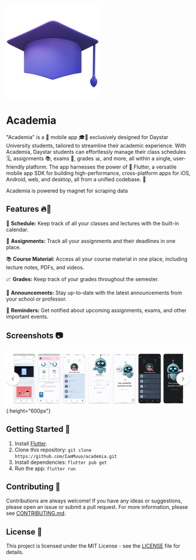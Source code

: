 <img src="assets/icons/academia.png">

# Academia

"Academia" is a 📱 mobile app 🎓🏫 exclusively designed for Daystar University students, tailored to streamline their academic experience. With Academia, Daystar students can effortlessly manage their class schedules 🗓️, assignments 📚, exams 📝, grades 📊, and more, all within a single, user-friendly platform. The app harnesses the power of 🚀 Flutter, a versatile mobile app SDK for building high-performance, cross-platform apps for iOS, Android, web, and desktop, all from a unified codebase. 📲

Academia is powered by magnet for scraping data

## Features 🔥🚀

📅 **Schedule:** Keep track of all your classes and lectures with the built-in calendar.

📝 **Assignments:** Track all your assignments and their deadlines in one place.

📚 **Course Material:** Access all your course material in one place, including lecture notes, PDFs, and videos.

📈 **Grades:** Keep track of your grades throughout the semester.

💬 **Announcements:** Stay up-to-date with the latest announcements from your school or professor.

🔔 **Reminders:** Get notified about upcoming assignments, exams, and other important events.

## Screenshots 📷

![Screenshot](screenshots/shot.png){:height="600px"}

## Getting Started 🚀

1. Install [Flutter](https://flutter.dev/docs/get-started/install).
2. Clone this repository: `git clone https://github.com/IamMuuo/academia.git`
3. Install dependencies: `flutter pub get`
4. Run the app: `flutter run`

## Contributing 🤝

Contributions are always welcome! If you have any ideas or suggestions, please open an issue or submit a pull request. For more information, please see [CONTRIBUTING.md](CONTRIBUTING.md).

## License 📝

This project is licensed under the MIT License - see the [LICENSE](LICENSE) file for details.
